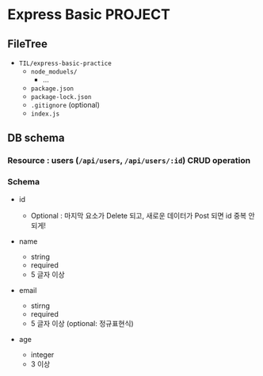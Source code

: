 # Express Basic PROJECT

## FileTree

* `TIL/express-basic-practice`
  * `node_moduels/`
    * ...
  * `package.json`
  * `package-lock.json`
  * `.gitignore` (optional)
  * `index.js`

## DB schema

### Resource : users (`/api/users`, `/api/users/:id`) CRUD operation

### Schema 

* id
  * Optional : 마지막 요소가 Delete 되고, 새로운 데이터가 Post 되면 id 중복 안되게!

* name
  * string 
  * required
  * 5 글자 이상
* email
  * stirng
  * required
  * 5 글자 이상 (optional: 정규표현식)
* age 
  * integer
  * 3 이상